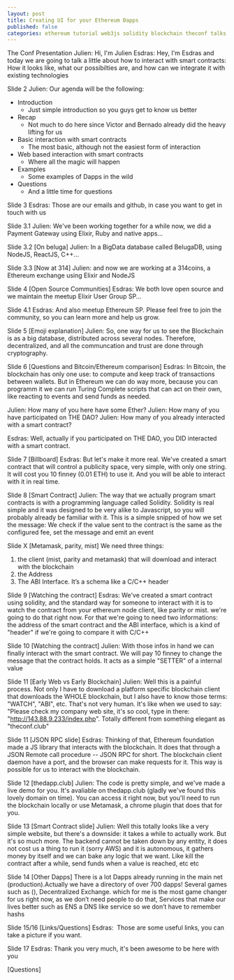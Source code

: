 ```yaml
---
layout: post
title: Creating UI for your Ethereum Ðapps
published: false
categories: ethereum tutorial web3js solidity blockchain theconf talks
---
```



The Conf Presentation
Julien: Hi, I'm Julien
Esdras: Hey, I'm Esdras and today we are going to talk a little about how to interact with smart contracts: How it looks like, what our possibilties are, and how can we integrate it with existing technologies

Slide 2
Julien: Our agenda will be the following:
* Introduction 
    * Just simple introduction so you guys get to know us better 
* Recap 
    * Not much to do here since Victor and Bernado already did the heavy lifting for us 
* Basic interaction with smart contracts 
    * The most basic, although not the easiest form of interaction 
* Web based interaction with smart contracts	 
    * Where all the magic will happen 
* Examples 
    * Some examples of Dapps in the wild 
* Questions 
    * And a little time for questions 

Slide 3
Esdras: Those are our emails and github, in case you want to get in touch with us

Slide 3.1
Julien: We've been working together for a while now, we did a Payment Gateway using Elixir, Ruby and native apps...

Slide 3.2 [On beluga]
Julien: In a BigData database called BelugaDB, using NodeJS, ReactJS, C++...

Slide 3.3 [Now at 314]
Julien: and now we are working at a 314coins, a Ethereum exchange using Elixir and NodeJS

Slide 4 [Open Source Communities]
Esdras: We both love open source and we maintain the meetup Elixir User Group SP...

Slide 4.1
Esdras: And also meetup Ethereum SP. Please feel free to join the community, so you can learn more and help us grow. 

Slide 5 [Emoji explanation]
Julien: So, one way for us to see the Blockchain is as a big database, distributed across several nodes. Therefore, decentralized, and all the communcation and trust are done through cryptography.

Slide 6 [Questions and Bitcoin/Ethereum comparison]
Esdras: In Bitcoin, the blockchain has only one use: to compute and keep track of transactions between wallets. But in Ethereum we can do way more, because you can programm it we can run Turing Complete scripts that can act on their own, like reacting to events and send funds as needed.

Julien: How many of you here have some Ether?
Julien: How many of you have participated on THE DAO?
Julien: How many of you already interacted with a smart contract?

Esdras: Well, actually if you participated on THE DAO, you DID interacted with a smart contract.

Slide 7 [Billboard]
Esdras: But let's make it more real. We've created a smart contract that will control a publicity space, very simple, with only one string. It will cost you 10 finney (0.01 ETH) to use it. And you will be able to interact with it in real time.

Slide 8 [Smart Contract]
Julien: The way that we actually program smart contracts is with a programming language called Solidity. Solidity is real simple and it was designed to be very alike to Javascript, so you will probably already be familiar with it. This is a simple snipped of how we set the message: We check if the value sent to the contract is the same as the configured fee, set the message and emit an event

Slide X [Metamask, parity, mist]
We need three things: 
1. the client (mist, parity and metamask) that will download and interact with the blockchain
2. the Address
3. The ABI Interface. It’s a schema like a C/C++ header

Slide 9 [Watching the contract]
Esdras: We've created a smart contract using solidity, and the standard way for someone to interact with it is to watch the contract from your ethereum node client, like parity or mist. we're going to do that right now. For that we're going to need two informations: the address of the smart contract and the ABI interface, which is a kind of "header" if we're going to compare it with C/C++

Slide 10 [Watching the contract]
Julien: With those infos in hand we can finally interact with the smart contract. We will pay 10 finney to change the message that the contract holds. It acts as a simple "SETTER" of a internal value

Slide 11 [Early Web vs Early Blockchain]
Julien: Well this is a painful process. Not only I have to download a platform specific blockchain client that downloads the WHOLE blockchain, but I also have to know those terms: "WATCH", "ABI", etc. That's not very human. It's like when we used to say: "Please check my company web site, it's so cool, type in there: "http://143.88.9.233/index.php". Totally different from something elegant as "theconf.club"

Slide 11 [JSON RPC slide]
Esdras: Thinking of that, Ethereum foundation made a JS library that interacts with the blockchain. It does that through a JSON Remote call procedure -- JSON RPC for short. The blockchain client daemon have a port, and the browser can make requests for it. This way is possible for us to interact with the blockchain.

Slide 12 [thedapp.club]
Julien: The code is pretty simple, and we've made a live demo for you. It's avaliable on thedapp.club (gladly we've found this lovely domain on time). You can access it right now, but you'll need to run the blockchain locally or use Metamask, a chrome plugin that does that for you. 

Slide 13 [Smart Contract slide]
Julien: Well this totally looks like a very simple website, but there's a downside: it takes a while to actually work. But it's so much more. The backend cannot be taken down by any entity, it does not cost us a thing to run it (sorry AWS) and it is autonomous, it gathers money by itself and we can bake any logic that we want. Like kill the contract after a while, send funds when a value is reached, etc etc

Slide 14 [Other Dapps]
There is a lot Dapps already running in the main net (production).Actually we have a directory of over 700 dapps! Several games such as (), Decentralized Exchange. which for me is the most game changer for us right now, as we don’t need people to do that, Services that make our lives better such as ENS a DNS like service so we don’t have to remember hashs

Slide 15/16 [Links/Questions]
Esdras:  Those are some useful links, you can take a picture if you want.

Slide 17
Esdras: Thank you very much, it's been awesome to be here with you

[Questions]

